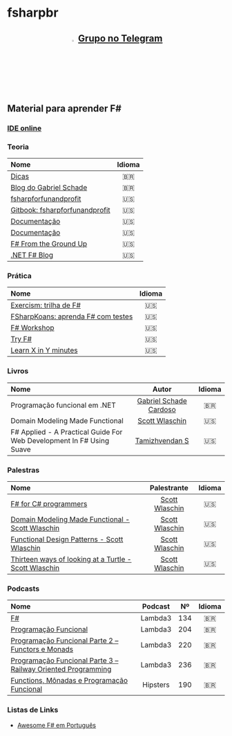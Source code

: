 # fsharpbr
<h2 align="center">
<img src="https://upload.wikimedia.org/wikipedia/commons/thumb/8/82/Telegram_logo.svg/512px-Telegram_logo.svg.png" width="3%" />
<a href="https://t.me/fsharpbr">Grupo no Telegram</a>
</h2>

## Material para aprender F#

### [IDE online](https://sharplab.io/#v2:DYLgZgzgNALiBOBXAdlAJiA1AHwA7wEtkYxkACAIkB4NwEH2Kg==)

### Teoria
| Nome  | Idioma | 
|:--    |:--:    |
| [Dicas](https://twitter.com/search?q=%40lucasteles42%20%23fsharp&src=typed_query) | 🇧🇷 | 
| [Blog do Gabriel Schade](https://gabrielschade.github.io/posts-categoria/fsharp) | 🇧🇷 | 
| [fsharpforfunandprofit](http://fsharpforfunandprofit.com/) | 🇺🇸 | 
| [Gitbook: fsharpforfunandprofit](https://swlaschin.gitbooks.io/fsharpforfunandprofit/content/) | 🇺🇸 | 
| [Documentação](https://docs.microsoft.com/en-us/dotnet/fsharp/) | 🇺🇸 | 
| [Documentação](https://docs.microsoft.com/en-us/dotnet/fsharp/) | 🇺🇸 | 
| [F# From the Ground Up](https://www.udemy.com/course/fsharp-from-the-ground-up/) | 🇺🇸 | 
| [.NET F# Blog](https://devblogs.microsoft.com/dotnet/tag/f/) | 🇺🇸 |

### Prática
| Nome  | Idioma | 
|:--    |:--:    |
| [Exercism: trilha de F#](https://exercism.io/my/tracks/fsharp) | 🇺🇸 | 
| [FSharpKoans: aprenda F# com testes](https://github.com/ChrisMarinos/FSharpKoans) | 🇺🇸 |
| [F# Workshop](https://www.fsharpworkshop.com/) | 🇺🇸 | 
| [Try F#](https://try.fsharp.org/) | 🇺🇸 | 
| [Learn X in Y minutes](https://learnxinyminutes.com/docs/fsharp/) | 🇺🇸 | 

### Livros
| Nome  | Autor | Idioma | 
|:--    |:--:    | :--:  | 
| Programação funcional em .NET | [Gabriel Schade Cardoso](https://github.com/gabrielschade) | 🇧🇷 | 
| Domain Modeling Made Functional | [Scott Wlaschin](https://github.com/swlaschin) | 🇺🇸 | 
| F# Applied - A Practical Guide For Web Development In F# Using Suave | [Tamizhvendan S](https://github.com/tamizhvendan) | 🇺🇸 | 

### Palestras
| Nome  | Palestrante | Idioma | 
|:--    |:--:    | :--:  | 
| [F# for C# programmers](https://www.youtube.com/watch?v=KPa8Yw_Navk) | [Scott Wlaschin](https://github.com/swlaschin) | 🇺🇸 | 
| [Domain Modeling Made Functional - Scott Wlaschin](https://www.youtube.com/watch?v=Up7LcbGZFuo) | [Scott Wlaschin](https://github.com/swlaschin) | 🇺🇸 | 
| [Functional Design Patterns - Scott Wlaschin](https://www.youtube.com/watch?v=srQt1NAHYC0) | [Scott Wlaschin](https://github.com/swlaschin) | 🇺🇸 | 
| [Thirteen ways of looking at a Turtle - Scott Wlaschin](https://www.youtube.com/watch?v=AG3KuqDbmhM) | [Scott Wlaschin](https://github.com/swlaschin) | 🇺🇸 |

### Podcasts
| Nome  | Podcast |  Nº |  Idioma | 
|:--    |:--:     | :--:   |  :--:   | 
| [F#](https://www.lambda3.com.br/2019/03/lambda3-podcast-134-fsharp/) | Lambda3 | 134 | 🇧🇷 | 
| [Programação Funcional](https://www.lambda3.com.br/2020/07/lambda3-podcast-204-programacao-funcional/) | Lambda3 | 204 | 🇧🇷 | 
| [Programação Funcional Parte 2 – Functors e Monads](https://www.lambda3.com.br/2020/11/lambda3-podcast-220-functors-e-monads/) | Lambda3 | 220 | 🇧🇷 | 
| [Programação Funcional Parte 3 – Railway Oriented Programming](https://www.lambda3.com.br/2021/02/lambda3-podcast-236-programacao-funcional-parte-3-railway-oriented-programming/) | Lambda3 | 236 | 🇧🇷 | 
| [Functions, Mônadas e Programação Funcional](https://hipsters.tech/functions-monadas-e-programacao-funcional-hipsters-190/) | Hipsters | 190 | 🇧🇷 | 

### Listas de Links
- [Awesome F# em Português](https://github.com/adelarsq/awesome-fsharp-pt)

